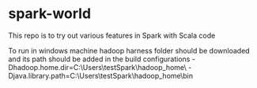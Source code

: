# spark-world

This repo is to try out various features in Spark with Scala code

To run in windows machine hadoop harness folder should be downloaded and its path should be added in the build configurations
-Dhadoop.home.dir=C:\\Users\testSpark\hadoop_home\\  -Djava.library.path=C:\\Users\\testSpark\\hadoop_home\bin
